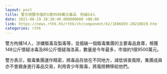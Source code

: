 ```yaml
---
layout: post
title: 警方檢獲市值約1億9500萬元毒品　拘捕14人
date: 2021-08-19 18:38:40.000000000 +08:00
link: https://news.rthk.hk/rthk/ch/component/k2/1606693-20210819.htm
categories: rthk
---
```


警方拘捕14人，涉嫌販毒及製毒等，並搗破一個販毒集團的主要毒品倉庫，檢獲148公斤懷疑冰毒及86公斤懷疑海洛英，數量是今年最多，市值約1億9500萬元。

警方表示，販毒集團運作精密，將毒品存放在不同地方，減低偵查風險，集團成員亦不會親身進行毒品交易，利用青少年販毒，將風險轉移給他們。
